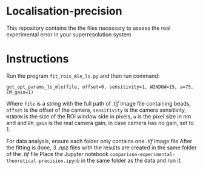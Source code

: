 # Localisation-precision

This repository contains the the files necessary to assess the real experimental error in your superresolution  system

# Instructions

Run the program `fit_rois_mle_ls.py` and then run command:

`get_opt_params_ls_mle(file, offset=0, sensitivity=1, WINDOW=15, a=75, EM_gain=1)` 

Where `file` is a string with the full path of _.tif_ image file containing beads, `offset` is the offset of the camera, `sensitivity` is the camera sensitivity, `WINDOW` is the size of the ROI window side in pixels, `a` is the pixel size in nm and and `EM_gain` is the real camera gain, in case camera has no gain, set to 1.

For data analysis, ensure each folder only contains one _.tif_ image file
After the fitting is done, 3 _.npz_ files with the results are created in the same folder of the _.tif_ file
Place the Jupyter notebook `comparison-experimental-theoretical-precision.ipynb` in the same folder as the data and run it.











